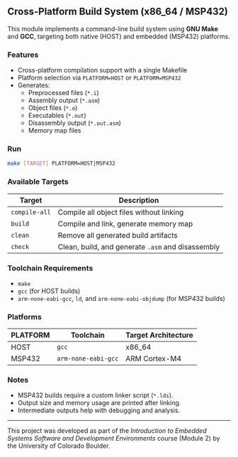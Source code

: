 ## Cross-Platform Build System (x86_64 / MSP432)

This module implements a command-line build system using **GNU Make** and **GCC**, targeting both native (HOST) and embedded (MSP432) platforms.

### Features

- Cross-platform compilation support with a single Makefile
- Platform selection via `PLATFORM=HOST` or `PLATFORM=MSP432`
- Generates:
  - Preprocessed files (`*.i`)
  - Assembly output (`*.asm`)
  - Object files (`*.o`)
  - Executables (`*.out`)
  - Disassembly output (`*.out.asm`)
  - Memory map files

### Run

```bash
make [TARGET] PLATFORM=HOST|MSP432
```

### Available Targets

| Target        | Description                                                   |
| ------------- | ------------------------------------------------------------- |
| `compile-all` | Compile all object files without linking                      |
| `build`       | Compile and link, generate memory map                         |
| `clean`       | Remove all generated build artifacts                          |
| `check`       | Clean, build, and generate `.asm` and disassembly             |

### Toolchain Requirements

* `make`
* `gcc` (for HOST builds)
* `arm-none-eabi-gcc`, `ld`, and `arm-none-eabi-objdump` (for MSP432 builds)

### Platforms

| PLATFORM | Toolchain           | Target Architecture |
| -------- | ------------------- | ------------------- |
| HOST     | `gcc`               | x86_64              |
| MSP432   | `arm-none-eabi-gcc` | ARM Cortex-M4       |

### Notes

* MSP432 builds require a custom linker script (`*.lds`).
* Output size and memory usage are printed after linking.
* Intermediate outputs help with debugging and analysis.

---

This project was developed as part of the *Introduction to Embedded Systems Software and Development Environments* course (Module 2) by the University of Colorado Boulder.

